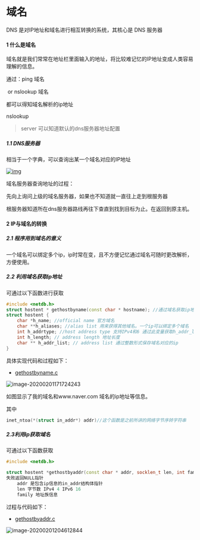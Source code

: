 # 域名

DNS 是对IP地址和域名进行相互转换的系统，其核心是 DNS 服务器

#### 1 什么是域名

域名就是我们常常在地址栏里面输入的地址，将比较难记忆的IP地址变成人类容易理解的信息。

通过：ping 域名 

​			or nslookup 域名

都可以得知域名解析的ip地址

nslookup

> server 可以知道默认的dns服务器地址配置

##### 1.1 DNS服务器

相当于一个字典，可以查询出某一个域名对应的IP地址

[![img](https://camo.githubusercontent.com/08b3254ede924e0afc43ebef026592738c246bef/68747470733a2f2f692e6c6f6c692e6e65742f323031392f30312f31382f356334313835343835396165332e706e67)](https://camo.githubusercontent.com/08b3254ede924e0afc43ebef026592738c246bef/68747470733a2f2f692e6c6f6c692e6e65742f323031392f30312f31382f356334313835343835396165332e706e67)

域名服务器查询地址的过程：

先向上询问上级的域名服务器，如果也不知道就一直往上走到根服务器

根服务器知道所在dns服务器路线再往下查直到找到目标为止。在返回到原主机。

#### 2 IP与域名的转换

##### 2.1 程序用到域名的意义

一个域名可以绑定多个ip，ip时常在变，且不方便记忆通过域名可随时更改解析，方便使用。

##### 2.2 利用域名获取ip地址

可通过以下函数进行获取

```c++
#include <netdb.h> 
struct hostent * gethostbyname(const char * hostname); //通过域名获取ip地址  失败返回NULL指针
struct hostent {
    char *h_name; //official name 官方域名
    char **h_aliases; //alias list 用来获得其他域名。一个ip可以绑定多个域名
    int h_addrtype; //host address type 支持IPv4和6 通过此变量获取h_addr_list 的ip地址的和地址族信息，若是IPv4 存有AF_INET
    int h_length; // address length 地址长度
    char ** h_addr_list; // address list 通过整数形式保存域名对应的ip
}
```

具体实现代码和过程如下：

* [gethostbyname.c]([https://github.com/hclg/tcp_ip/blob/master/%E5%9F%9F%E5%90%8D%E5%8F%8A%E7%BD%91%E7%BB%9C%E5%9C%B0%E5%9D%80/gethostbyname.c](https://github.com/hclg/tcp_ip/blob/master/域名及网络地址/gethostbyname.c))

![image-20200201171724243](C:\Users\黄才龙\AppData\Roaming\Typora\typora-user-images\image-20200201171724243.png)

如图显示了我的域名和www.naver.com 域名的ip地址等信息。

其中

```c++
inet_ntoa(*(struct in_addr*) addr)//这个函数是之前所讲的网络字节序转字符串
```



##### 2.3利用ip获取域名

可通过以下函数获取

```c++
#include <netdb.h>

struct hostent *gethostbyaddr(const char * addr, socklen_t len, int family);
失败返回NULL指针
    addr 是包含ip信息的in_addr结构体指针
    len 字节数 IPv4 4 IPv6 16
    family 地址族信息
```

过程与代码如下：

* [gethostbyaddr.c]([https://github.com/hclg/tcp_ip/blob/master/%E5%9F%9F%E5%90%8D%E5%8F%8A%E7%BD%91%E7%BB%9C%E5%9C%B0%E5%9D%80/gethostbyaddr.c](https://github.com/hclg/tcp_ip/blob/master/域名及网络地址/gethostbyaddr.c))

![image-20200201204612844](C:\Users\黄才龙\AppData\Roaming\Typora\typora-user-images\image-20200201204612844.png)